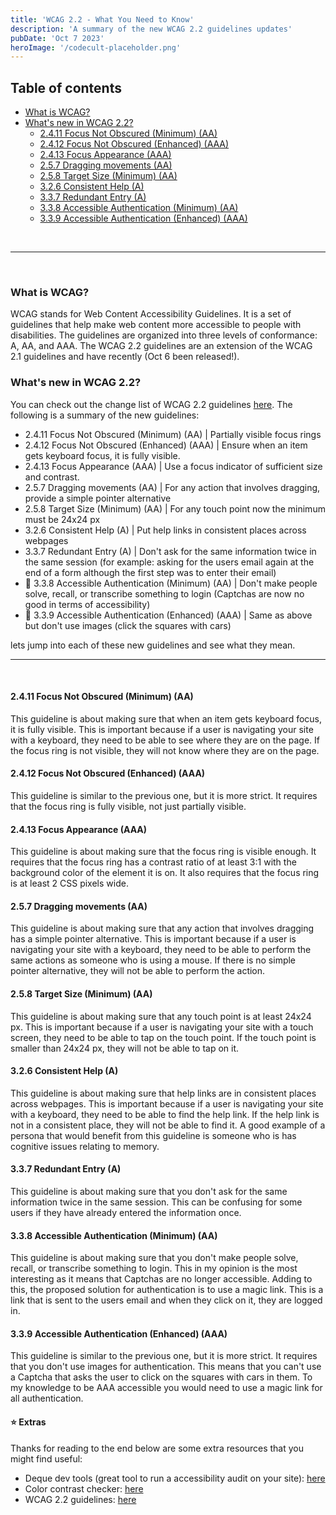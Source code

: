 ```yaml
---
title: 'WCAG 2.2 - What You Need to Know'
description: 'A summary of the new WCAG 2.2 guidelines updates'
pubDate: 'Oct 7 2023'
heroImage: '/codecult-placeholder.png'
---
```


## Table of contents
- [What is WCAG?](#what-is-wcag)
- [What's new in WCAG 2.2?](#whats-new-in-wcag-22)
  - [2.4.11 Focus Not Obscured (Minimum) (AA)](#2411-focus-not-obscured-minimum-aa)
  - [2.4.12 Focus Not Obscured (Enhanced) (AAA)](#2412-focus-not-obscured-enhanced-aaa)
  - [2.4.13 Focus Appearance (AAA)](#2413-focus-appearance-aaa)
  - [2.5.7 Dragging movements (AA)](#257-dragging-movements-aa)
  - [2.5.8 Target Size (Minimum) (AA)](#258-target-size-minimum-aa)
  - [3.2.6 Consistent Help (A)](#326-consistent-help-a)
  - [3.3.7 Redundant Entry (A)](#337-redundant-entry-a)
  - [3.3.8 Accessible Authentication (Minimum) (AA)](#338-accessible-authentication-minimum-aa)
  - [3.3.9 Accessible Authentication (Enhanced) (AAA)](#339-accessible-authentication-enhanced-aaa)
  
<br />

---

<br />

### What is WCAG?

WCAG stands for Web Content Accessibility Guidelines. It is a set of guidelines that help make web content more accessible to people with disabilities. The guidelines are organized into three levels of conformance: A, AA, and AAA. The WCAG 2.2 guidelines are an extension of the WCAG 2.1 guidelines and have recently (Oct 6 been released!).

### What's new in WCAG 2.2?

You can check out the change list of WCAG 2.2 guidelines <a href="https://www.w3.org/WAI/standards-guidelines/wcag/new-in-22/" target="_blank">here</a>. The following is a summary of the new guidelines:

- 2.4.11 Focus Not Obscured (Minimum) (AA) | Partially visible focus rings
- 2.4.12 Focus Not Obscured (Enhanced) (AAA) | Ensure when an item gets keyboard focus, it is fully visible.
- 2.4.13 Focus Appearance (AAA) | Use a focus indicator of sufficient size and contrast.
- 2.5.7 Dragging movements (AA) | For any action that involves dragging, provide a simple pointer alternative 
- 2.5.8 Target Size (Minimum) (AA) | For any touch point now the minimum must be 24x24 px
- 3.2.6 Consistent Help (A) | Put help links in consistent places across webpages 
- 3.3.7 Redundant Entry (A) | Don't ask for the same information twice in the same session (for example: asking for the users email again at the end of a form although the first step was to enter their email)
- 🚨 3.3.8 Accessible Authentication (Minimum) (AA) | Don't make people solve, recall, or transcribe something to login (Captchas are now no good in terms of accessibility)
- 🚨 3.3.9 Accessible Authentication (Enhanced) (AAA) | Same as above but don't use images (click the squares with cars)

lets jump into each of these new guidelines and see what they mean.

---

<br />

#### 2.4.11 Focus Not Obscured (Minimum) (AA)

This guideline is about making sure that when an item gets keyboard focus, it is fully visible. This is important because if a user is navigating your site with a keyboard, they need to be able to see where they are on the page. If the focus ring is not visible, they will not know where they are on the page.

#### 2.4.12 Focus Not Obscured (Enhanced) (AAA)

This guideline is similar to the previous one, but it is more strict. It requires that the focus ring is fully visible, not just partially visible.

#### 2.4.13 Focus Appearance (AAA) 

This guideline is about making sure that the focus ring is visible enough. It requires that the focus ring has a contrast ratio of at least 3:1 with the background color of the element it is on. It also requires that the focus ring is at least 2 CSS pixels wide.

#### 2.5.7 Dragging movements (AA) 

This guideline is about making sure that any action that involves dragging has a simple pointer alternative. This is important because if a user is navigating your site with a keyboard, they need to be able to perform the same actions as someone who is using a mouse. If there is no simple pointer alternative, they will not be able to perform the action.

#### 2.5.8 Target Size (Minimum) (AA) 

This guideline is about making sure that any touch point is at least 24x24 px. This is important because if a user is navigating your site with a touch screen, they need to be able to tap on the touch point. If the touch point is smaller than 24x24 px, they will not be able to tap on it.

#### 3.2.6 Consistent Help (A) 

This guideline is about making sure that help links are in consistent places across webpages. This is important because if a user is navigating your site with a keyboard, they need to be able to find the help link. If the help link is not in a consistent place, they will not be able to find it. A good example of a persona that would benefit from this guideline is someone who is has cognitive issues relating to memory.

#### 3.3.7 Redundant Entry (A) 

This guideline is about making sure that you don't ask for the same information twice in the same session. This can be confusing for some users if they have already entered the information once. 

#### 3.3.8 Accessible Authentication (Minimum) (AA)

This guideline is about making sure that you don't make people solve, recall, or transcribe something to login. This in my opinion is the most interesting as it means that Captchas are no longer accessible. Adding to this, the proposed solution for authentication is to use a magic link. This is a link that is sent to the users email and when they click on it, they are logged in.

#### 3.3.9 Accessible Authentication (Enhanced) (AAA)

This guideline is similar to the previous one, but it is more strict. It requires that you don't use images for authentication. This means that you can't use a Captcha that asks the user to click on the squares with cars in them. To my knowledge to be AAA accessible you would need to use a magic link for all authentication.


#### ⭐️ Extras 

Thanks for reading to the end below are some extra resources that you might find useful:

- Deque dev tools (great tool to run a accessibility audit on your site): <a href="https://www.deque.com/axe/devtools/" target="_blank">here</a>
- Color contrast checker: <a href="https://webaim.org/resources/contrastchecker/" target="_blank">here</a>
- WCAG 2.2 guidelines: <a href="https://www.w3.org/WAI/standards-guidelines/wcag/new-in-22/" target="_blank">here</a>